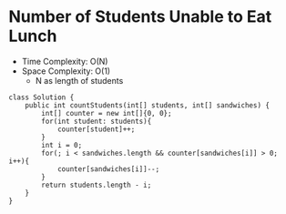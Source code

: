 # Number of Students Unable to Eat Lunch

- Time Complexity: O(N)
- Space Complexity: O(1)
  - N as length of students

```
class Solution {
    public int countStudents(int[] students, int[] sandwiches) {
        int[] counter = new int[]{0, 0};
        for(int student: students){
            counter[student]++;
        }
        int i = 0;
        for(; i < sandwiches.length && counter[sandwiches[i]] > 0; i++){
            counter[sandwiches[i]]--;
        }
        return students.length - i;
    }
}
```
